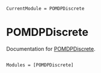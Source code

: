 ```@meta
CurrentModule = POMDPDiscrete
```

# POMDPDiscrete

Documentation for [POMDPDiscrete](https://github.com/blueshrapnel/POMDPDiscrete.jl).

```@index
```

```@autodocs
Modules = [POMDPDiscrete]
```
